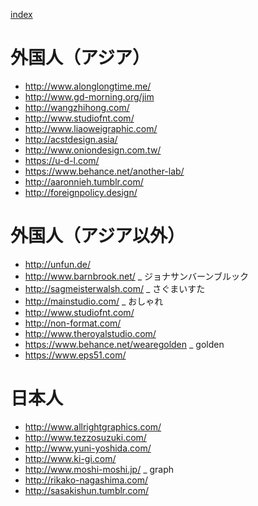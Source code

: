 [index](https://github.com/kitasenjudesign/bookmarks/blob/master/README.md)



# 外国人（アジア）
* http://www.alonglongtime.me/
* http://www.gd-morning.org/jim
* http://wangzhihong.com/
* http://www.studiofnt.com/
* http://www.liaoweigraphic.com/
* http://acstdesign.asia/
* http://www.oniondesign.com.tw/
* https://u-d-l.com/
* https://www.behance.net/another-lab/
* http://aaronnieh.tumblr.com/
* http://foreignpolicy.design/


# 外国人（アジア以外）
* http://unfun.de/
* http://www.barnbrook.net/ _ ジョナサンバーンブルック
* http://sagmeisterwalsh.com/ _ さぐまいすた
* http://mainstudio.com/ _ おしゃれ
* http://www.studiofnt.com/
* http://non-format.com/
* http://www.theroyalstudio.com/
* https://www.behance.net/wearegolden _ golden
* https://www.eps51.com/

# 日本人
* http://www.allrightgraphics.com/
* http://www.tezzosuzuki.com/
* http://www.yuni-yoshida.com/
* http://www.ki-gi.com/
* http://www.moshi-moshi.jp/ _ graph
* http://rikako-nagashima.com/
* http://sasakishun.tumblr.com/
